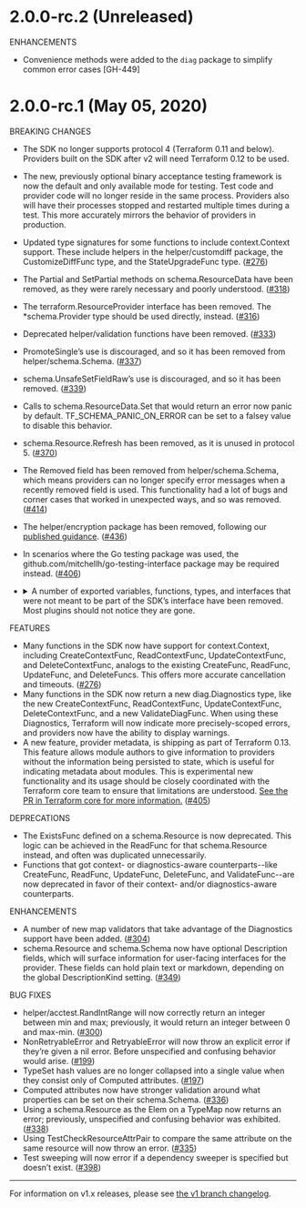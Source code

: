# 2.0.0-rc.2 (Unreleased)

ENHANCEMENTS

* Convenience methods were added to the `diag` package to simplify common error cases [GH-449]

# 2.0.0-rc.1 (May 05, 2020)

BREAKING CHANGES

* The SDK no longer supports protocol 4 (Terraform 0.11 and below). Providers built on the SDK after v2 will need Terraform 0.12 to be used.
* The new, previously optional binary acceptance testing framework is now the default and only available mode for testing. Test code and provider code will no longer reside in the same process. Providers also will have their processes stopped and restarted multiple times during a test. This more accurately mirrors the behavior of providers in production.
* Updated type signatures for some functions to include context.Context support. These include helpers in the helper/customdiff package, the CustomizeDiffFunc type, and the StateUpgradeFunc type. ([#276](https://github.com/hashicorp/terraform-plugin-sdk/issues/276))
* The Partial and SetPartial methods on schema.ResourceData have been removed, as they were rarely necessary and poorly understood. ([#318](https://github.com/hashicorp/terraform-plugin-sdk/issues/318))
* The terraform.ResourceProvider interface has been removed. The *schema.Provider type should be used directly, instead. ([#316](https://github.com/hashicorp/terraform-plugin-sdk/issues/316))
* Deprecated helper/validation functions have been removed. ([#333](https://github.com/hashicorp/terraform-plugin-sdk/issues/333))
* PromoteSingle’s use is discouraged, and so it has been removed from helper/schema.Schema. ([#337](https://github.com/hashicorp/terraform-plugin-sdk/issues/337))
* schema.UnsafeSetFieldRaw’s use is discouraged, and so it has been removed. ([#339](https://github.com/hashicorp/terraform-plugin-sdk/issues/339))
* Calls to schema.ResourceData.Set that would return an error now panic by default. TF_SCHEMA_PANIC_ON_ERROR can be set to a falsey value to disable this behavior.
* schema.Resource.Refresh has been removed, as it is unused in protocol 5. ([#370](https://github.com/hashicorp/terraform-plugin-sdk/issues/370))
* The Removed field has been removed from helper/schema.Schema, which means providers can no longer specify error messages when a recently removed field is used. This functionality had a lot of bugs and corner cases that worked in unexpected ways, and so was removed. ([#414](https://github.com/hashicorp/terraform-plugin-sdk/issues/414))
* The helper/encryption package has been removed, following our [published guidance](https://www.terraform.io/docs/extend/best-practices/sensitive-state.html#don-39-t-encrypt-state). ([#436](https://github.com/hashicorp/terraform-plugin-sdk/issues/436))
* In scenarios where the Go testing package was used, the github.com/mitchellh/go-testing-interface package may be required instead. ([#406](https://github.com/hashicorp/terraform-plugin-sdk/issues/406))
* <details><summary>A number of exported variables, functions, types, and interfaces that were not meant to be part of the SDK’s interface have been removed. Most plugins should not notice they are gone.</summary>
  
  The removals include:
  * helper/acctest.RemoteTestPrecheck
  * helper/acctest.SkipRemoteTestsEnvVar
  * helper/resource.EnvLogPathMask
  * helper/resource.GRPCTestProvider
  * helper/resource.LogOutput
  * helper/resource.Map
  * helper/resource.TestEnvVar
  * helper/resource.TestProvider
  * helper/schema.MultiMapReader
  * helper/schema.Provider.Input
  * plugin.Client
  * plugin.ClientConfig
  * plugin.DefaultProtocolVersion
  * plugin.GRPCProvider
  * plugin.GRPCProviderPlugin
  * plugin.GRPCProvisioner
  * plugin.GRPCProvisionerPlugin
  * plugin.HandShake.ProtocolVersion
  * plugin.ResourceProvider
  * plugin.ResourceProviderApplyArgs
  * plugin.ResourceProviderApplyResponse
  * plugin.ResourceProviderConfigureResponse
  * plugin.ResourceProviderDiffArgs
  * plugin.ResourceProviderDiffResponse
  * plugin.ResourceProviderGetSchemaArgs
  * plugin.ResourceProviderGetSchemaResponse
  * plugin.ResourceProviderImportStateArgs
  * plugin.ResourceProviderImportStateResponse
  * plugin.ResourceProviderInputArgs
  * plugin.ResourceProviderInputResponse
  * plugin.ResourceProviderPlugin
  * plugin.ResourceProviderReadDataApplyArgs
  * plugin.ResourceProviderReadDataApplyResponse
  * plugin.ResourceProviderReadDataDiffArgs
  * plugin.ResourceProviderReadDataDiffResponse
  * plugin.ResourceProviderRefreshArgs
  * plugin.ResourceProviderRefreshResponse
  * plugin.ResourceProviderServer
  * plugin.ResourceProviderStopResponse
  * plugin.ResourceProviderValidateArgs
  * plugin.ResourceProviderValidateResourceArgs
  * plugin.ResourceProviderValidateResourceResponse
  * plugin.ResourceProviderValidateResponse
  * plugin.UIInput
  * plugin.UIInputInputResponse
  * plugin.UIInputServer
  * plugin.UIOutput
  * plugin.UIOutputServer
  * plugin.VersionedPlugins no longer has a "provisioner" key
  * resource.RunNewTest
  * schema.Backend
  * schema.FromContextBackendConfig
  * schema.SetProto5
  * terraform.ApplyGraphBuilder
  * terraform.AttachResourceConfigTransformer
  * terraform.AttachSchemaTransformer
  * terraform.AttachStateTransformer
  * terraform.BackendState.Config
  * terraform.BackendState.Empty
  * terraform.BackendState.ForPlan
  * terraform.BackendState.SetConfig
  * terraform.BasicGraphBuilder
  * terraform.BuiltinEvalContext
  * terraform.CallbackUIOutput
  * terraform.CBDEdgeTransformer
  * terraform.CheckCoreVersionRequirements
  * terraform.CloseProviderEvalTree
  * terraform.CloseProviderTransformer
  * terraform.CloseProvisionerTransformer
  * terraform.ConcreteProviderNodeFunc
  * terraform.ConcreteResourceInstanceDeposedNodeFunc
  * terraform.ConcreteResourceInstanceNodeFunc
  * terraform.ConcreteResourceNodeFunc
  * terraform.ConfigTransformer
  * terraform.ConfigTreeDependencies
  * terraform.ConnectionBlockSupersetSchema
  * terraform.Context
  * terraform.ContextGraphOpts
  * terraform.ContextGraphWalker
  * terraform.ContextMeta
  * terraform.ContextOpts
  * terraform.CountBoundaryTransformer
  * terraform.DefaultVariableValues
  * terraform.DestroyEdge
  * terraform.DestroyEdgeTransformer
  * terraform.DestroyOutputTransformer
  * terraform.DestroyPlanGraphBuilder
  * terraform.DestroyValueReferenceTransformer
  * terraform.Diff (this was eventually cut)
  * terraform.Diff.ModuleByPath
  * terraform.Diff.RootModule
  * terraform.DiffAttrInput
  * terraform.DiffAttrOutput
  * terraform.DiffAttrType
  * terraform.DiffAttrUnknown
  * terraform.DiffChangeType
  * terraform.DiffCreate
  * terraform.DiffDestroy
  * terraform.DiffDestroyCreate
  * terraform.DiffInvalid
  * terraform.DiffNone
  * terraform.DiffRefresh
  * terraform.DiffTransformer
  * terraform.DiffUpdate
  * terraform.EphemeralState.DeepCopy
  * terraform.ErrNoState
  * terraform.Eval
  * terraform.EvalApply
  * terraform.EvalApplyPost
  * terraform.EvalApplyPre
  * terraform.EvalApplyProvisioners
  * terraform.EvalCheckModuleRemoved
  * terraform.EvalCheckPlannedChange
  * terraform.EvalCheckPreventDestroy
  * terraform.EvalCloseProvider
  * terraform.EvalCloseProvisioner
  * terraform.EvalConfigBlock
  * terraform.EvalConfigExpr
  * terraform.EvalConfigProvider
  * terraform.EvalContext
  * terraform.EvalCountFixZeroOneBoundaryGlobal
  * terraform.EvalDataForInstanceKey
  * terraform.EvalDataForNoInstanceKey
  * terraform.EvalDeleteLocal
  * terraform.EvalDeleteOutput
  * terraform.EvalDeposeState
  * terraform.EvalDiff
  * terraform.EvalDiffDestroy
  * terraform.EvalEarlyExitError
  * terraform.EvalFilter
  * terraform.EvalForgetResourceState
  * terraform.EvalGetProvider
  * terraform.EvalGetProvisioner
  * terraform.EvalGraphBuilder
  * terraform.EvalIf
  * terraform.EvalImportState
  * terraform.EvalImportStateVerify
  * terraform.EvalInitProvider
  * terraform.EvalInitProvisioner
  * terraform.EvalLocal
  * terraform.EvalMaybeRestoreDeposedObject
  * terraform.EvalMaybeTainted
  * terraform.EvalModuleCallArgument
  * terraform.EvalNode
  * terraform.EvalNodeFilterable
  * terraform.EvalNodeFilterFunc
  * terraform.EvalNodeFilterOp
  * terraform.EvalNodeOpFilterable
  * terraform.EvalNoop
  * terraform.EvalOpFilter
  * terraform.EvalRaw
  * terraform.EvalReadData
  * terraform.EvalReadDataApply
  * terraform.EvalReadDiff
  * terraform.EvalReadState
  * terraform.EvalReadStateDeposed
  * terraform.EvalReduceDiff
  * terraform.EvalRefresh
  * terraform.EvalRequireState
  * terraform.EvalReturnError
  * terraform.EvalSequence
  * terraform.EvalSetModuleCallArguments
  * terraform.Evaluator
  * terraform.EvalUpdateStateHook
  * terraform.EvalValidateCount
  * terraform.EvalValidateProvider
  * terraform.EvalValidateProvisioner
  * terraform.EvalValidateResource
  * terraform.EvalValidateSelfRef
  * terraform.EvalWriteDiff
  * terraform.EvalWriteOutput
  * terraform.EvalWriteResourceState
  * terraform.EvalWriteState
  * terraform.EvalWriteStateDeposed
  * terraform.ExpandTransform
  * terraform.ForcedCBDTransformer
  * terraform.Graph
  * terraform.GraphBuilder
  * terraform.GraphDot
  * terraform.GraphNodeAttachDestroyer
  * terraform.GraphNodeAttachProvider
  * terraform.GraphNodeAttachProviderConfigSchema
  * terraform.GraphNodeAttachProvisionerSchema
  * terraform.GraphNodeAttachResourceConfig
  * terraform.GraphNodeAttachResourceSchema
  * terraform.GraphNodeAttachResourceState
  * terraform.GraphNodeCloseProvider
  * terraform.GraphNodeCloseProvisioner
  * terraform.GraphNodeCreator
  * terraform.GraphNodeDeposedResourceInstanceObject
  * terraform.GraphNodeDeposer
  * terraform.GraphNodeDestroyer
  * terraform.GraphNodeDestroyerCBD
  * terraform.GraphNodeDynamicExpandable
  * terraform.GraphNodeEvalable
  * terraform.GraphNodeExpandable
  * terraform.GraphNodeProvider
  * terraform.GraphNodeProviderConsumer
  * terraform.GraphNodeProvisioner
  * terraform.GraphNodeProvisionerConsumer
  * terraform.GraphNodeReferenceable
  * terraform.GraphNodeReferenceOutside
  * terraform.GraphNodeReferencer
  * terraform.GraphNodeResource
  * terraform.GraphNodeResourceInstance
  * terraform.GraphNodeSubgraph
  * terraform.GraphNodeSubPath
  * terraform.GraphNodeTargetable
  * terraform.GraphNodeTargetDownstream
  * terraform.GraphTransformer
  * terraform.GraphTransformIf
  * terraform.GraphTransformMulti
  * terraform.GraphType
  * terraform.GraphTypeApply
  * terraform.GraphTypeEval
  * terraform.GraphTypeInvalid
  * terraform.GraphTypeLegacy
  * terraform.GraphTypeMap
  * terraform.GraphTypePlan
  * terraform.GraphTypePlanDestroy
  * terraform.GraphTypeRefresh
  * terraform.GraphTypeValidate
  * terraform.GraphVertexTransformer
  * terraform.GraphWalker
  * terraform.Hook
  * terraform.HookAction
  * terraform.HookActionContinue
  * terraform.HookActionHalt
  * terraform.ImportGraphBuilder
  * terraform.ImportOpts
  * terraform.ImportProviderValidateTransformer
  * terraform.ImportStateTransformer
  * terraform.ImportTarget
  * terraform.InputMode
  * terraform.InputModeProvider
  * terraform.InputModeStd
  * terraform.InputModeVar
  * terraform.InputModeVarUnset
  * terraform.InputOpts
  * terraform.InputValue
  * terraform.InputValues
  * terraform.InputValuesFromCaller
  * terraform.InstanceDiff.Copy
  * terraform.InstanceDiff.DelAttribute
  * terraform.InstanceDiff.GetAttributesLen
  * terraform.InstanceDiff.SetAttribute
  * terraform.InstanceDiff.SetDestroy
  * terraform.InstanceDiff.SetDestroyDeposed
  * terraform.InstanceDiff.SetTainted
  * terraform.InstanceInfo.ResourceAddress
  * terraform.InstanceKeyEvalData
  * terraform.InstanceType
  * terraform.LoadSchemas
  * terraform.LocalTransformer
  * terraform.MissingProviderTransformer
  * terraform.MissingProvisionerTransformer
  * terraform.MockEvalContext
  * terraform.MockHook
  * terraform.MockProvider
  * terraform.MockProvisioner
  * terraform.MockResourceProvider (this was removed)
  * terraform.MockResourceProvider.Input
  * terraform.MockResourceProvider.InputCalled
  * terraform.MockResourceProvider.InputConfig
  * terraform.MockResourceProvider.InputFn
  * terraform.MockResourceProvider.InputInput
  * terraform.MockResourceProvider.InputReturnConfig
  * terraform.MockResourceProvider.InputReturnError
  * terraform.MockResourceProvisioner
  * terraform.MockUIInput
  * terraform.MockUIOutput
  * terraform.ModuleDiff (this was eventually cut)
  * terraform.ModuleDiff.IsRoot
  * terraform.ModuleState.Empty
  * terraform.ModuleState.IsDescendent
  * terraform.ModuleState.IsRoot
  * terraform.ModuleState.Orphans
  * terraform.ModuleState.RemovedOutputs
  * terraform.ModuleState.View
  * terraform.ModuleVariableTransformer
  * terraform.MustShimLegacyState
  * terraform.NewContext
  * terraform.NewInstanceInfo
  * terraform.NewLegacyResourceAddress
  * terraform.NewLegacyResourceInstanceAddress
  * terraform.NewNodeAbstractResource
  * terraform.NewNodeAbstractResourceInstance
  * terraform.NewReferenceMap
  * terraform.NewResource
  * terraform.NewSemaphore
  * terraform.NilHook
  * terraform.NodeAbstractProvider
  * terraform.NodeAbstractResource
  * terraform.NodeAbstractResourceInstance
  * terraform.NodeApplyableModuleVariable
  * terraform.NodeApplyableOutput
  * terraform.NodeApplyableProvider
  * terraform.NodeApplyableResource
  * terraform.NodeApplyableResourceInstance
  * terraform.NodeCountBoundary
  * terraform.NodeDestroyableDataResourceInstance
  * terraform.NodeDestroyableOutput
  * terraform.NodeDestroyDeposedResourceInstanceObject
  * terraform.NodeDestroyResource
  * terraform.NodeDestroyResourceInstance
  * terraform.NodeDisabledProvider
  * terraform.NodeEvalableProvider
  * terraform.NodeLocal
  * terraform.NodeModuleRemoved
  * terraform.NodeOutputOrphan
  * terraform.NodePlanDeposedResourceInstanceObject
  * terraform.NodePlanDestroyableResourceInstance
  * terraform.NodePlannableResource
  * terraform.NodePlannableResourceInstance
  * terraform.NodePlannableResourceInstanceOrphan
  * terraform.NodeProvisioner
  * terraform.NodeRefreshableDataResource
  * terraform.NodeRefreshableDataResourceInstance
  * terraform.NodeRefreshableManagedResource
  * terraform.NodeRefreshableManagedResourceInstance
  * terraform.NodeRootVariable
  * terraform.NodeValidatableResource
  * terraform.NullGraphWalker
  * terraform.OrphanOutputTransformer
  * terraform.OrphanResourceCountTransformer
  * terraform.OrphanResourceInstanceTransformer
  * terraform.OrphanResourceTransformer
  * terraform.OutputTransformer
  * terraform.ParentProviderTransformer
  * terraform.ParseInstanceType
  * terraform.ParseResourceAddress
  * terraform.ParseResourceAddressForInstanceDiff
  * terraform.ParseResourceIndex
  * terraform.ParseResourcePath
  * terraform.ParseResourceStateKey
  * terraform.PathObjectCacheKey
  * terraform.Plan
  * terraform.PlanGraphBuilder
  * terraform.PrefixUIInput
  * terraform.ProviderConfigTransformer
  * terraform.ProviderEvalTree
  * terraform.ProviderHasDataSource
  * terraform.ProviderHasResource
  * terraform.ProviderSchema.SchemaForResourceAddr
  * terraform.ProviderSchema.SchemaForResourceType
  * terraform.ProviderTransformer
  * terraform.ProvisionerFactory
  * terraform.ProvisionerTransformer
  * terraform.ProvisionerUIOutput
  * terraform.PruneProviderTransformer
  * terraform.PruneUnusedValuesTransformer
  * terraform.ReadPlan
  * terraform.ReadState
  * terraform.ReadStateV1
  * terraform.ReadStateV2
  * terraform.ReadStateV3
  * terraform.ReferenceMap
  * terraform.ReferencesFromConfig
  * terraform.ReferenceTransformer
  * terraform.RefreshGraphBuilder
  * terraform.RemoteState.Equals
  * terraform.RemovableIfNotTargeted
  * terraform.RemovedModuleTransformer
  * terraform.Resource
  * terraform.ResourceAddress
  * terraform.ResourceAttrDiff.Empty
  * terraform.ResourceConfig.CheckSet
  * terraform.ResourceConfig.IsSet
  * terraform.ResourceCountTransformer
  * terraform.ResourceFlag
  * terraform.ResourceProviderCloser (this was removed)
  * terraform.ResourceProviderFactoryFixed (this was removed)
  * terraform.ResourceProviderResolver
  * terraform.ResourceProviderResolverFixed
  * terraform.ResourceProviderResolverFunc
  * terraform.ResourceProvisioner
  * terraform.ResourceProvisionerCloser
  * terraform.ResourceProvisionerFactory
  * terraform.RootTransformer
  * terraform.RootVariableTransformer
  * terraform.Schemas
  * terraform.Semaphore
  * terraform.ShimLegacyState
  * terraform.State.FromFutureTerraform
  * terraform.State.MarshalEqual
  * terraform.StateFilter
  * terraform.StateFilterResult
  * terraform.StateFilterResultSlice
  * terraform.StateTransformer
  * terraform.StateVersion
  * terraform.TargetsTransformer
  * terraform.TestStateFile
  * terraform.TransformProviders
  * terraform.TransitiveReductionTransformer
  * terraform.TypeDeposed
  * terraform.TypeInvalid
  * terraform.TypePrimary
  * terraform.TypeTainted
  * terraform.UIInput
  * terraform.UIOutput
  * terraform.UpgradeResourceState
  * terraform.ValidateGraphBuilder
  * terraform.ValueFromAutoFile
  * terraform.ValueFromCaller
  * terraform.ValueFromCLIArg
  * terraform.ValueFromConfig
  * terraform.ValueFromEnvVar
  * terraform.ValueFromInput
  * terraform.ValueFromNamedFile
  * terraform.ValueFromPlan
  * terraform.ValueFromUnknown
  * terraform.ValueSourceType
  * terraform.VertexTransformer
  * terraform.WritePlan
  * terraform.WriteState
  </details>

FEATURES
* Many functions in the SDK now have support for context.Context, including CreateContextFunc, ReadContextFunc, UpdateContextFunc, and DeleteContextFunc, analogs to the existing CreateFunc, ReadFunc, UpdateFunc, and DeleteFuncs. This offers more accurate cancellation and timeouts. ([#276](https://github.com/hashicorp/terraform-plugin-sdk/issues/276))
* Many functions in the SDK now return a new diag.Diagnostics type, like the new CreateContextFunc, ReadContextFunc, UpdateContextFunc, DeleteContextFunc, and a new ValidateDiagFunc. When using these Diagnostics, Terraform will now indicate more precisely-scoped errors, and providers now have the ability to display warnings.
* A new feature, provider metadata, is shipping as part of Terraform 0.13. This feature allows module authors to give information to providers without the information being persisted to state, which is useful for indicating metadata about modules. This is experimental new functionality and its usage should be closely coordinated with the Terraform core team to ensure that limitations are understood. [See the PR in Terraform core for more information.](https://github.com/hashicorp/terraform/pull/22583) ([#405](https://github.com/hashicorp/terraform-plugin-sdk/issues/405))

DEPRECATIONS
* The ExistsFunc defined on a schema.Resource is now deprecated. This logic can be achieved in the ReadFunc for that schema.Resource instead, and often was duplicated unnecessarily.
* Functions that got context- or diagnostics-aware counterparts--like CreateFunc, ReadFunc, UpdateFunc, DeleteFunc, and ValidateFunc--are now deprecated in favor of their context- and/or diagnostics-aware counterparts.

ENHANCEMENTS
* A number of new map validators that take advantage of the Diagnostics support have been added. ([#304](https://github.com/hashicorp/terraform-plugin-sdk/issues/304))
* schema.Resource and schema.Schema now have optional Description fields, which will surface information for user-facing interfaces for the provider. These fields can hold plain text or markdown, depending on the global DescriptionKind setting. ([#349](https://github.com/hashicorp/terraform-plugin-sdk/issues/349))

BUG FIXES
* helper/acctest.RandIntRange will now correctly return an integer between min and max; previously, it would return an integer between 0 and max-min. ([#300](https://github.com/hashicorp/terraform-plugin-sdk/issues/300))
* NonRetryableError and RetryableError will now throw an explicit error if they’re given a nil error. Before unspecified and confusing behavior would arise. ([#199](https://github.com/hashicorp/terraform-plugin-sdk/issues/199))
* TypeSet hash values are no longer collapsed into a single value when they consist only of Computed attributes. ([#197](https://github.com/hashicorp/terraform-plugin-sdk/issues/197))
* Computed attributes now have stronger validation around what properties can be set on their schema.Schema. ([#336](https://github.com/hashicorp/terraform-plugin-sdk/issues/336))
* Using a schema.Resource as the Elem on a TypeMap now returns an error; previously, unspecified and confusing behavior was exhibited. ([#338](https://github.com/hashicorp/terraform-plugin-sdk/issues/338))
* Using TestCheckResourceAttrPair to compare the same attribute on the same resource will now throw an error. ([#335](https://github.com/hashicorp/terraform-plugin-sdk/issues/335))
* Test sweeping will now error if a dependency sweeper is specified but doesn’t exist. ([#398](https://github.com/hashicorp/terraform-plugin-sdk/issues/398))

---

For information on v1.x releases, please see [the v1 branch changelog](https://github.com/hashicorp/terraform-plugin-sdk/blob/v1-maint/CHANGELOG.md).
